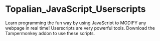 # Topalian_JavaScript_Userscripts
Learn programming the fun way by using JavaScript to MODIFY any webpage in real time! Userscripts are very powerful tools. Download the Tampermonkey addon to use these scripts.
